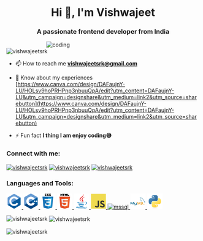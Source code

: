 <!--![logo](https://github.com/Vishwajeetsrk/vishwajeetsrk/blob/main/Blue%20White%20Geometric%20Business%20Blog%20Banner%20(1).png)-->
<h1 align="center">Hi 👋, I'm Vishwajeet</h1>
<h3 align="center">A passionate frontend developer from India</h3>

<img align="right" alt="coding" width="400" src="https://media1.giphy.com/media/qgQUggAC3Pfv687qPC/giphy.gif">

<p align="left"> <img src="https://komarev.com/ghpvc/?username=vishwajeetsrk&label=Profile%20views&color=0e75b6&style=flat" alt="vishwajeetsrk" /> </p>

- 📫 How to reach me **vishwajeetsrk@gmail.com**

- 📄 Know about my experiences [https://www.canva.com/design/DAFaujnY-LU/HOLsv9hoPRHPnp3nbuuQpA/edit?utm_content=DAFaujnY-LU&utm_campaign=designshare&utm_medium=link2&utm_source=sharebutton](https://www.canva.com/design/DAFaujnY-LU/HOLsv9hoPRHPnp3nbuuQpA/edit?utm_content=DAFaujnY-LU&utm_campaign=designshare&utm_medium=link2&utm_source=sharebutton)

- ⚡ Fun fact **I thing I am enjoy coding😅**

<h3 align="left">Connect with me:</h3>
<p align="left">
<a href="https://linkedin.com/in/vishwajeetsrk" target="blank"><img align="center" src="https://raw.githubusercontent.com/rahuldkjain/github-profile-readme-generator/master/src/images/icons/Social/linked-in-alt.svg" alt="vishwajeetsrk" height="30" width="40" /></a>
<a href="https://instagram.com/vishwajeetsrk" target="blank"><img align="center" src="https://raw.githubusercontent.com/rahuldkjain/github-profile-readme-generator/master/src/images/icons/Social/instagram.svg" alt="vishwajeetsrk" height="30" width="40" /></a>
<a href="https://www.youtube.com/c/vishwajeetsrk" target="blank"><img align="center" src="https://raw.githubusercontent.com/rahuldkjain/github-profile-readme-generator/master/src/images/icons/Social/youtube.svg" alt="vishwajeetsrk" height="30" width="40" /></a>
</p>

<h3 align="left">Languages and Tools:</h3>
<p align="left"> <a href="https://www.cprogramming.com/" target="_blank" rel="noreferrer"> <img src="https://raw.githubusercontent.com/devicons/devicon/master/icons/c/c-original.svg" alt="c" width="40" height="40"/> </a> <a href="https://www.w3schools.com/cpp/" target="_blank" rel="noreferrer"> <img src="https://raw.githubusercontent.com/devicons/devicon/master/icons/cplusplus/cplusplus-original.svg" alt="cplusplus" width="40" height="40"/> </a> <a href="https://www.w3schools.com/css/" target="_blank" rel="noreferrer"> <img src="https://raw.githubusercontent.com/devicons/devicon/master/icons/css3/css3-original-wordmark.svg" alt="css3" width="40" height="40"/> </a> <a href="https://www.w3.org/html/" target="_blank" rel="noreferrer"> <img src="https://raw.githubusercontent.com/devicons/devicon/master/icons/html5/html5-original-wordmark.svg" alt="html5" width="40" height="40"/> </a> <a href="https://www.java.com" target="_blank" rel="noreferrer"> <img src="https://raw.githubusercontent.com/devicons/devicon/master/icons/java/java-original.svg" alt="java" width="40" height="40"/> </a> <a href="https://developer.mozilla.org/en-US/docs/Web/JavaScript" target="_blank" rel="noreferrer"> <img src="https://raw.githubusercontent.com/devicons/devicon/master/icons/javascript/javascript-original.svg" alt="javascript" width="40" height="40"/> </a> <a href="https://www.microsoft.com/en-us/sql-server" target="_blank" rel="noreferrer"> <img src="https://www.svgrepo.com/show/303229/microsoft-sql-server-logo.svg" alt="mssql" width="40" height="40"/> </a> <a href="https://www.mysql.com/" target="_blank" rel="noreferrer"> <img src="https://raw.githubusercontent.com/devicons/devicon/master/icons/mysql/mysql-original-wordmark.svg" alt="mysql" width="40" height="40"/> </a> <a href="https://www.python.org" target="_blank" rel="noreferrer"> <img src="https://raw.githubusercontent.com/devicons/devicon/master/icons/python/python-original.svg" alt="python" width="40" height="40"/> </a> </p>

<p><img align="left" src="https://github-readme-stats.vercel.app/api/top-langs?username=vishwajeetsrk&show_icons=true&locale=en&layout=compact" alt="vishwajeetsrk" /></p>

<p>&nbsp;<img align="center" src="https://github-readme-stats.vercel.app/api?username=vishwajeetsrk&show_icons=true&locale=en" alt="vishwajeetsrk" /></p>

<p><img align="center" src="https://github-readme-streak-stats.herokuapp.com/?user=vishwajeetsrk&" alt="vishwajeetsrk" /></p>
